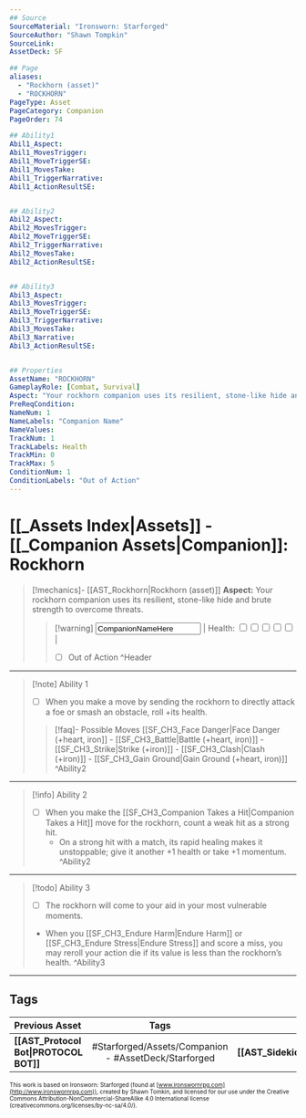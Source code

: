 ```yaml
---
## Source
SourceMaterial: "Ironsworn: Starforged"
SourceAuthor: "Shawn Tompkin"
SourceLink: 
AssetDeck: SF

## Page
aliases:
  - "Rockhorn (asset)"
  - "ROCKHORN"
PageType: Asset
PageCategory: Companion
PageOrder: 74

## Ability1
Abil1_Aspect:
Abil1_MovesTrigger:
Abil1_MoveTriggerSE:
Abil1_MovesTake:
Abil1_TriggerNarrative:
Abil1_ActionResultSE:


## Ability2
Abil2_Aspect:
Abil2_MovesTrigger:
Abil2_MoveTriggerSE:
Abil2_TriggerNarrative:
Abil2_MovesTake:
Abil2_ActionResultSE:


## Ability3
Abil3_Aspect:
Abil3_MovesTrigger:
Abil3_MoveTriggerSE:
Abil3_TriggerNarrative:
Abil3_MovesTake:
Abil3_Narrative:
Abil3_ActionResultSE:


## Properties
AssetName: "ROCKHORN"
GameplayRole: [Combat, Survival]
Aspect: "Your rockhorn companion uses its resilient, stone-like hide and brute strength to overcome threats."
PreReqCondition: 
NameNum: 1
NameLabels: "Companion Name"
NameValues:
TrackNum: 1
TrackLabels: Health
TrackMin: 0
TrackMax: 5
ConditionNum: 1
ConditionLabels: "Out of Action"
---
```

# [[_Assets Index|Assets]] - [[_Companion Assets|Companion]]: Rockhorn

> [!mechanics]- [[AST_Rockhorn|Rockhorn (asset)]]
> **Aspect:** Your rockhorn companion uses its resilient, stone-like hide and brute strength to overcome threats.
> > [!warning] <input type=texbox value="CompanionNameHere"> | Health: <input type="checkbox" /><input type="checkbox" /><input type="checkbox" /><input type="checkbox" /><input type="checkbox" /> |
> > - [ ] Out of Action ^Header

___
> [!note] Ability 1
> - [ ] When you make a move by sending the rockhorn to directly attack a foe or smash an obstacle, roll +its health.
> > [!faq]- Possible Moves
> > [[SF_CH3_Face Danger|Face Danger (+heart, iron]] - [[SF_CH3_Battle|Battle (+heart, iron)]] - [[SF_CH3_Strike|Strike (+iron)]] - [[SF_CH3_Clash|Clash (+iron)]] - [[SF_CH3_Gain Ground|Gain Ground (+heart, iron)]] ^Ability2

___
> [!info] Ability 2
> - [ ] When you make the [[SF_CH3_Companion Takes a Hit|Companion Takes a Hit]] move for the rockhorn, count a weak hit as a strong hit. 
> 	- On a strong hit with a match, its rapid healing makes it unstoppable; give it another +1 health or take +1 momentum. ^Ability2

___
> [!todo] Ability 3
> - [ ] The rockhorn will come to your aid in your most vulnerable moments. 
> - When you [[SF_CH3_Endure Harm|Endure Harm]] or [[SF_CH3_Endure Stress|Endure Stress]] and score a miss, you may reroll your action die if its value is less than the rockhorn’s health. ^Ability3

___

## Tags
| Previous Asset | Tags | Next Asset |
| :--- | :---: | ---: |
| **[[AST_Protocol Bot\|PROTOCOL BOT]]** | #Starforged/Assets/Companion - #AssetDeck/Starforged | **[[AST_Sidekick\|SIDEKICK]]** |

<font size=-2>This work is based on Ironsworn: Starforged (found at [www.ironswornrpg.com](http://www.ironswornrpg.com)), created by Shawn Tomkin, and licensed for our use under the Creative Commons Attribution-NonCommercial-ShareAlike 4.0 International license  (creativecommons.org/licenses/by-nc-sa/4.0/).</font>